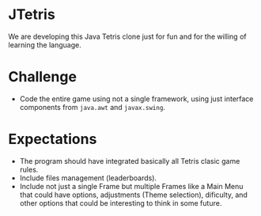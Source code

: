 # JTetris
We are developing this Java Tetris clone just for fun and for the willing of learning the language.

# Challenge
- Code the entire game using not a single framework, using just interface components from `java.awt` and `javax.swing`.

# Expectations
- The program should have integrated basically all Tetris clasic game rules.
- Include files management (leaderboards).
- Include not just a single Frame but multiple Frames like a Main Menu that could have options, adjustments (Theme selection), dificulty, and other options that could be interesting to think in some future.
